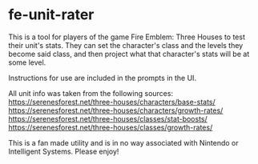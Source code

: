 # fe-unit-rater
This is a tool for players of the game Fire Emblem: Three Houses to test their unit's stats.
They can set the character's class and the levels they become said class, and then project what that character's stats will be at some level.

Instructions for use are included in the prompts in the UI.

All unit info was taken from the following sources:
https://serenesforest.net/three-houses/characters/base-stats/
https://serenesforest.net/three-houses/characters/growth-rates/
https://serenesforest.net/three-houses/classes/stat-boosts/
https://serenesforest.net/three-houses/classes/growth-rates/

This is a fan made utility and is in no way associated with Nintendo or Intelligent Systems. Please enjoy!
